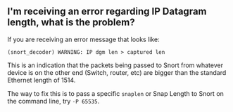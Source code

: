 ## I'm receiving an error regarding IP Datagram length, what is the problem? ##

If you are receiving an error message that looks like:

`(snort_decoder) WARNING: IP dgm len > captured len`

This is an indication that the packets being passed to Snort from whatever device is on the other end (Switch, router, etc) are bigger than the standard Ethernet length of 1514.

The way to fix this is to pass a specific `snaplen` or Snap Length to Snort on the command line, try `-P 65535`.

